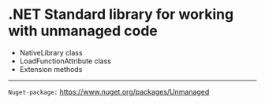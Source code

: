 
# .NET Standard library for working with unmanaged code

* NativeLibrary class
* LoadFunctionAttribute class
* Extension methods

------------------------------------

`Nuget-package:`
<a href="https://www.nuget.org/packages/Unmanaged">
    https://www.nuget.org/packages/Unmanaged
</a>